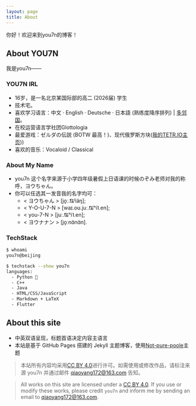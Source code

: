 ```yaml
---
layout: page
title: About
---
```


你好！欢迎来到you7n的博客！

## About YOU7N

我是you7n——

### YOU7N IRL

- 16岁，是一名北京某国际部的高二 (2026届) 学生
- 技术宅。
- 喜欢学习语言：中文 · English · Deutsche · 日本語 (熟练度降序排列) \| [多邻国](https://www.duolingo.com/profile/you7n?via=share_profile)。
- 在校运营语言学社团Glottologia
- 最爱游戏：ゼルダの伝説 (BOTW 最高！)、现代俄罗斯方块([我的TETR.IO主页](https://ch.tetr.io/u/you7n)))
- 喜欢的音乐：Vocaloid / Classical

### About My Name

- you7n 这个名字来源于小学四年级暑假上日语课的时候のぞみ老师对我的称呼，ヨウちゃん。
- 你可以任选其一发音我的名字均可：
  - < ヨウちゃん > [jo̞ː.t͡ɕʲiäŋ];
  - < Y-O-U-7-N > [waɪ.oʊ.juː.t͡ɕʰi˥.en];
  - < you-7-N > [juː.t͡ɕʰi˥.en];
  - < ヨウナナン > [jo̞ːnɑ̈nɑ̈n].

### TechStack

```bash
$ whoami
you7n@beijing

$ techstack --show you7n
languages:
  - Python 🐍
  - C++ 
  - Java
  - HTML/CSS/JavaScript
  - Markdown + LaTeX
  - Flutter
```

## About this site

- 中英双语呈现，标题首语决定内容主语言
- 本站是基于 GitHub Pages 搭建的 Jekyll 主题博客，使用[Not-pure-poole](https://github.com/vszhub/not-pure-poole)主题

> 本站所有内容均采用[CC BY 4.0](https://creativecommons.org/licenses/by/4.0/)进行许可。如需使用或修改作品，请标注来源 you7n 并通过邮件 [qiaoyang172@163.com](mailto:qiaoyang172@163.com) 告知。

> All works on this site are licensed under a [CC BY 4.0](https://creativecommons.org/licenses/by/4.0/). If you use or modify these works, please credit `you7n` and inform me by sending an email to [qiaoyang172@163.com](mailto:qiaoyang172@163.com).
